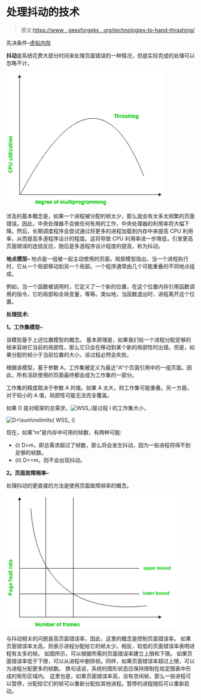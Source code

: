 # 处理抖动的技术

> 原文:[https://www . geesforgeks . org/technologies-to-hand-thrashing/](https://www.geeksforgeeks.org/techniques-to-handle-thrashing/)

先决条件–[虚拟内存](https://www.geeksforgeeks.org/virtual-memory-operating-systems/)

**抖动**是系统花费大部分时间来处理页面错误的一种情况，但是实际完成的处理可以忽略不计。

![](img/e79fb7dc9312156b2e9fd5d59cad3cf9.png)

涉及的基本概念是，如果一个进程被分配的帧太少，那么就会有太多太频繁的页面错误。因此，中央处理器不会做任何有用的工作，中央处理器的利用率将大幅下降。然后，长期调度程序会尝试通过将更多的进程加载到内存中来提高 CPU 利用率，从而提高多道程序设计的程度。这将导致 CPU 利用率进一步降低，引发更高页面错误的连锁反应，随后是多道程序设计程度的提高，称为抖动。

**地点模型–**
地点是一组被一起主动使用的页面。局部模型指出，当一个进程执行时，它从一个局部移动到另一个局部。一个程序通常由几个可能重叠的不同地点组成。

例如，当一个函数被调用时，它定义了一个新的位置，在这个位置内存引用函数调用的指令，它的局部和全局变量，等等。类似地，当函数退出时，进程离开这个位置。

**处理技术:**

**1。工作集模型–**

该模型基于上述位置模型的概念。
基本原理是，如果我们给一个进程分配足够的帧来容纳它当前的局部性，那么它只会在移动到某个新的局部性时出错。但是，如果分配的帧小于当前位置的大小，该过程必然会失败。

根据该模型，基于参数 A，工作集被定义为最近“A”个页面引用中的一组页面。因此，所有活跃使用的页面最终都会成为工作集的一部分。

工作集的精度取决于参数 A 的值。如果 A 太大，则工作集可能重叠。另一方面，对于较小的 A 值，局部性可能无法完全覆盖。

如果 D 是对框架的总需求，![WSS_i    ](img/3dfda03d4e7a64f8f1c6483021240ccd.png "Rendered by QuickLaTeX.com")是过程 I 的工作集大小，

![D=\sum\nolimits{ WSS_ i}    ](img/e026a8d470ccd9f2cd551db43655c8fc.png "Rendered by QuickLaTeX.com")

现在，如果“m”是内存中可用的帧数，有两种可能:

*   (i) D>m，即总需求超过了帧数，那么将会发生抖动，因为一些进程将得不到足够的帧数。
*   (ii) D<=m，则不会出现抖动。

**2。页面故障频率–**

处理抖动的更直接的方法是使用页面故障频率的概念。

![](img/9a58f817448ec284c39dab0b22b60102.png)

与抖动相关的问题是高页面错误率，因此，这里的概念是控制页面错误率。
如果页面错误率太高，则表示进程分配给它的帧太少。相反，较低的页面错误率表明进程有太多的帧。
如图所示，可以根据所需的页面错误率建立上限和下限。
如果页面错误率低于下限，可以从进程中删除帧。同样，如果页面错误率超过上限，可以为进程分配更多的帧数。
换句话说，系统的图形状态应保持限制在给定图表中形成的矩形区域内。
这里也是，如果页面错误率高，没有空闲帧，那么一些进程可以暂停，分配给它们的帧可以重新分配给其他进程。暂停的进程随后可以重新启动。